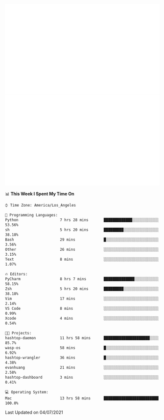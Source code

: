 <a href="https://github.com/jstrieb/github-stats">
 
![](https://github.com/evanhuang117/github-stats/blob/master/generated/overview.svg)
![](https://github.com/evanhuang117/github-stats/blob/master/generated/languages.svg)

</a>

<!--START_SECTION:waka-->
📊 **This Week I Spent My Time On** 

```text
⌚︎ Time Zone: America/Los_Angeles

💬 Programming Languages: 
Python                   7 hrs 28 mins       █████████████░░░░░░░░░░░░   53.56% 
sh                       5 hrs 20 mins       █████████░░░░░░░░░░░░░░░░   38.18% 
Bash                     29 mins             █░░░░░░░░░░░░░░░░░░░░░░░░   3.56% 
Other                    26 mins             ░░░░░░░░░░░░░░░░░░░░░░░░░   3.15% 
Text                     8 mins              ░░░░░░░░░░░░░░░░░░░░░░░░░   1.07%

🔥 Editors: 
PyCharm                  8 hrs 7 mins        ██████████████░░░░░░░░░░░   58.15% 
Zsh                      5 hrs 20 mins       █████████░░░░░░░░░░░░░░░░   38.18% 
Vim                      17 mins             ░░░░░░░░░░░░░░░░░░░░░░░░░   2.14% 
VS Code                  8 mins              ░░░░░░░░░░░░░░░░░░░░░░░░░   0.99% 
Xcode                    4 mins              ░░░░░░░░░░░░░░░░░░░░░░░░░   0.54%

🐱‍💻 Projects: 
hashtop-daemon           11 hrs 58 mins      █████████████████████░░░░   85.7% 
wasp-os                  58 mins             █░░░░░░░░░░░░░░░░░░░░░░░░   6.92% 
hashtop-wrangler         36 mins             █░░░░░░░░░░░░░░░░░░░░░░░░   4.38% 
evanhuang                21 mins             ░░░░░░░░░░░░░░░░░░░░░░░░░   2.58% 
hashtop-dashboard        3 mins              ░░░░░░░░░░░░░░░░░░░░░░░░░   0.41%

💻 Operating System: 
Mac                      13 hrs 58 mins      █████████████████████████   100.0%

```


 Last Updated on 04/07/2021
<!--END_SECTION:waka-->
